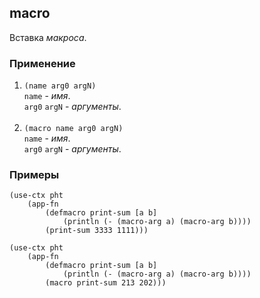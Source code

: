 ## macro
Вставка _макроса_.

### Применение

1. `(name arg0 argN)`<br>
`name` - _имя_.<br>
`arg0` `argN` - _аргументы_.<br><br>
2. `(macro name arg0 argN)`<br>
`name` - _имя_.<br>
`arg0` `argN` - _аргументы_.

### Примеры

```pihta
(use-ctx pht
    (app-fn
        (defmacro print-sum [a b]
            (println (- (macro-arg a) (macro-arg b))))
        (print-sum 3333 1111)))
```

```pihta
(use-ctx pht
    (app-fn
        (defmacro print-sum [a b]
            (println (- (macro-arg a) (macro-arg b))))
        (macro print-sum 213 202)))
```